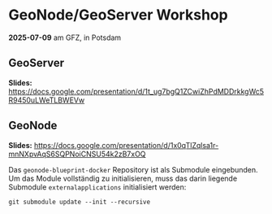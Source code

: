 # GeoNode/GeoServer Workshop 

**2025-07-09** am GFZ, in Potsdam



## GeoServer

**Slides:** https://docs.google.com/presentation/d/1t_ug7bgQ1ZCwiZhPdMDDrkkgWc5R9450uLWeTLBWEVw

## GeoNode

**Slides:** https://docs.google.com/presentation/d/1x0qTlZqlsa1r-mnNXpvAqS6SQPNoiCNSU54k2zB7xOQ

Das `geonode-blueprint-docker` Repository ist als Submodule eingebunden.
Um das Module vollständig zu initialisieren, muss das darin liegende Submodule `externalapplications` initialisiert werden:

```
git submodule update --init --recursive
```

